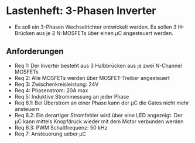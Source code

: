 # Lastenheft: 3-Phasen Inverter 
* Es soll ein 3-Phasen Wechselrichter entwickelt werden. Es sollen 3 H-Brücken aus je 2 N-MOSFETs über einen µC angesteuert werden.
## Anforderungen
* Req 1: Der Inverter besteht aus 3 Halbbrücken aus je zwei N-Channel MOSFETs
* Req 2: Alle MOSFETs werden über MOSFET-Treiber angesteuert
* Req 3: Zwischenkreisleistung: 24V
* Req 4: Phasenstrom: 20A max
* Req 5: Induktive Strommessung an jeder Phase
* Req 6.1: Bei Überstrom an einer Phase kann der µC die Gates nicht mehr ansteuern
* Req 6.2: Ein derartiger Stromfehler wird über eine LED angezeigt. Der µC kann mittels Knopfdruck wieder mit dem Motor verbunden werden  
* Req 6.3: PWM Schaltfrequenz: 50 kHz
* Req 7: Ansteuerung ueber µC
